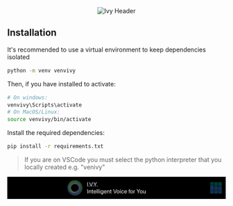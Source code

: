 <div align="center">
  <img src="database/_README/ivy-header2.png" alt="Ivy Header"/>
</div>

## Installation

It's recommended to use a virtual environment to keep dependencies isolated

```bash
python -m venv venvivy
```

Then, if you have installed to activate:

```bash
# On windows:
venvivy\Scripts\activate
# On MacOS/Linux:
source venvivy/bin/activate
```

Install the required dependencies:

```bash
pip install -r requirements.txt
```

> If you are on VSCode you must select the python interpreter that you locally created e.g. "venivy"

<div align="center">
  <img src="database/_README/ivy-footer.png" alt="Ivy Footer"/>
</div>
